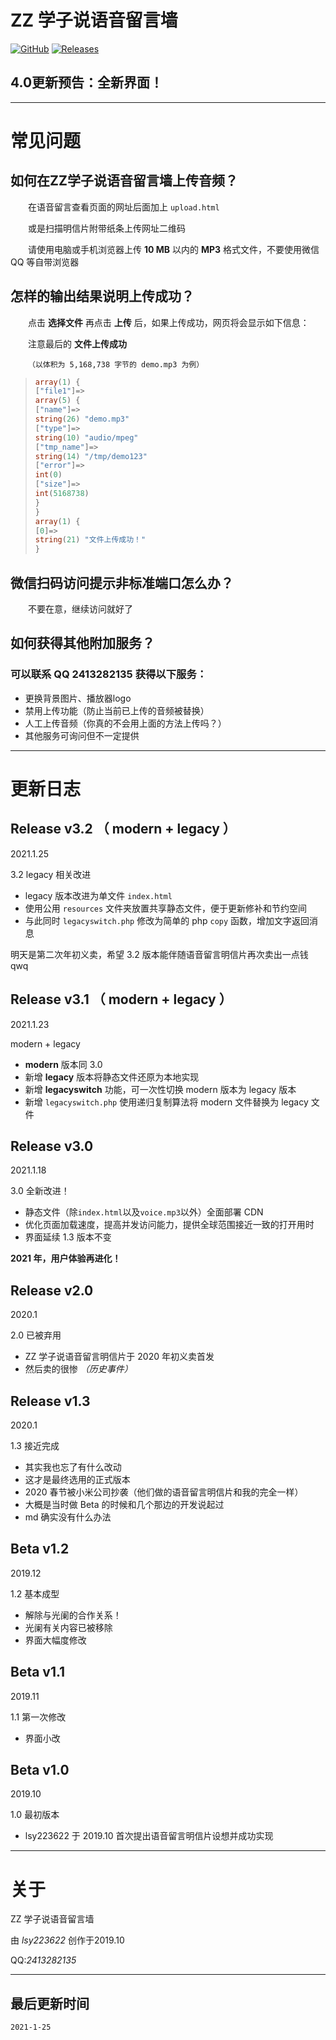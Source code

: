 # ZZ 学子说语音留言墙

[![GitHub](https://img.shields.io/badge/GitHub-ZZVoice-lightgrey?logo=github)](https://github.com/lsy223622/ZZVoice) [![Releases](https://img.shields.io/badge/-Releases-lightgrey?logo=github)](https://github.com/lsy223622/ZZVoice/releases)

## 4.0更新预告：全新界面！

---

# 常见问题

## 如何在ZZ学子说语音留言墙上传音频？

&emsp;&emsp;在语音留言查看页面的网址后面加上  `upload.html`

&emsp;&emsp;或是扫描明信片附带纸条上传网址二维码

&emsp;&emsp;请使用电脑或手机浏览器上传 **10 MB** 以内的 **MP3** 格式文件，不要使用微信 QQ 等自带浏览器

## 怎样的输出结果说明上传成功？

&emsp;&emsp;点击 **选择文件** 再点击 **上传** 后，如果上传成功，网页将会显示如下信息：

&emsp;&emsp;注意最后的 **文件上传成功**

&emsp;&emsp;`（以体积为 5,168,738 字节的 demo.mp3 为例）`

>```php
>array(1) {
>["file1"]=>
>array(5) {
>["name"]=>
>string(26) "demo.mp3"
>["type"]=>
>string(10) "audio/mpeg"
>["tmp_name"]=>
>string(14) "/tmp/demo123"
>["error"]=>
>int(0)
>["size"]=>
>int(5168738)
>}
>}
>array(1) {
>[0]=>
>string(21) "文件上传成功！"
>}
>```

## 微信扫码访问提示非标准端口怎么办？

&emsp;&emsp;不要在意，继续访问就好了

## 如何获得其他附加服务？

### 可以联系 QQ **2413282135** 获得以下服务：

- 更换背景图片、播放器logo
- 禁用上传功能（防止当前已上传的音频被替换）
- 人工上传音频（你真的不会用上面的方法上传吗？）
- 其他服务可询问但不一定提供

---

# 更新日志

## Release v3.2 （ modern + legacy ）

2021.1.25

3.2 legacy 相关改进
- legacy 版本改进为单文件 `index.html`
- 使用公用 `resources` 文件夹放置共享静态文件，便于更新修补和节约空间
- 与此同时 `legacyswitch.php` 修改为简单的 php `copy` 函数，增加文字返回消息

明天是第二次年初义卖，希望 3.2 版本能伴随语音留言明信片再次卖出一点钱qwq


## Release v3.1 （ modern + legacy ）

2021.1.23

modern + legacy
- **modern** 版本同 3.0
- 新增 **legacy** 版本将静态文件还原为本地实现
- 新增 **legacyswitch** 功能，可一次性切换 modern 版本为 legacy 版本
- 新增 `legacyswitch.php` 使用递归复制算法将 modern 文件替换为 legacy 文件


## Release v3.0

2021.1.18

3.0 全新改进！
- 静态文件（除`index.html`以及`voice.mp3`以外）全面部署 CDN
- 优化页面加载速度，提高并发访问能力，提供全球范围接近一致的打开用时
- 界面延续 1.3 版本不变

**2021 年，用户体验再进化！**


## Release v2.0

2020.1

2.0 已被弃用
- ZZ 学子说语音留言明信片于 2020 年初义卖首发
- 然后卖的很惨 *（历史事件）*


## Release v1.3

2020.1

1.3 接近完成
- 其实我也忘了有什么改动
- 这才是最终选用的正式版本
- 2020 春节被小米公司抄袭（他们做的语音留言明信片和我的完全一样）
- 大概是当时做 Beta 的时候和几个那边的开发说起过
- md 确实没有什么办法


## Beta v1.2

2019.12

1.2 基本成型
- 解除与光阑的合作关系！
- 光阑有关内容已被移除
- 界面大幅度修改


## Beta v1.1

2019.11

1.1 第一次修改
- 界面小改


## Beta v1.0

2019.10

1.0 最初版本

- lsy223622 于 2019.10 首次提出语音留言明信片设想并成功实现

---

# 关于

ZZ 学子说语音留言墙

由 *lsy223622* 创作于2019.10

QQ:*2413282135*

---

## 最后更新时间

`2021-1-25`
